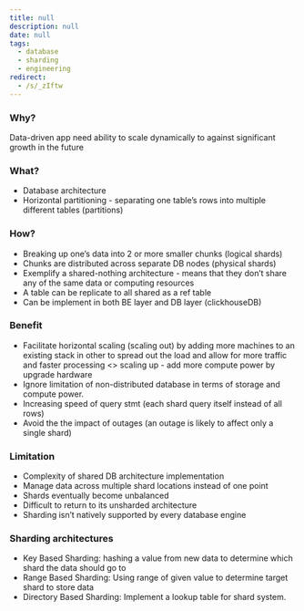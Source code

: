 ```yaml
---
title: null
description: null
date: null
tags:
  - database
  - sharding
  - engineering
redirect:
  - /s/_zIftw
---
```


### Why?

Data-driven app need ability to scale dynamically to against significant growth in the future

### What?

- Database architecture
- Horizontal partitioning - separating one table’s rows into multiple different tables (partitions)

### How?

- Breaking up one’s data into 2 or more smaller chunks (logical shards)
- Chunks are distributed across separate DB nodes (physical shards)
- Exemplify a shared-nothing architecture - means that they don’t share any of the same data or computing resources
- A table can be replicate to all shared as a ref table
- Can be implement in both BE layer and DB layer (clickhouseDB)

### Benefit

- Facilitate horizontal scaling (scaling out) by adding more machines to an existing stack in other to spread out the load and allow for more traffic and faster processing <> scaling up - add more compute power by upgrade hardware
- Ignore limitation of non-distributed database in terms of storage and compute power.
- Increasing speed of query stmt (each shard query itself instead of all rows)
- Avoid the the impact of outages (an outage is likely to affect only a single shard)

### Limitation

- Complexity of shared DB architecture implementation
- Manage data across multiple shard locations instead of one point
- Shards eventually become unbalanced
- Difficult to return to its unsharded architecture
- Sharding isn’t natively supported by every database engine

### Sharding architectures

- Key Based Sharding: hashing a value from new data to determine which shard the data should go to
- Range Based Sharding: Using range of given value to determine target shard to store data
- Directory Based Sharding: Implement a lookup table for shard system.
